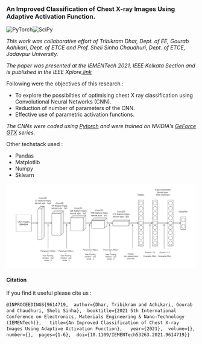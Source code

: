 ### An Improved Classification of Chest X-ray Images Using Adaptive Activation Function.

![PyTorch](https://img.shields.io/badge/PyTorch-%23EE4C2C.svg?style=for-the-badge&logo=PyTorch&logoColor=white)![SciPy](https://img.shields.io/badge/SciPy-%230C55A5.svg?style=for-the-badge&logo=scipy&logoColor=%white)


*This work was collaborative effort of Tribikram Dhar, Dept. of EE, Gourab Adhikari, Dept. of ETCE and Prof. Sheli Sinha Chaudhuri, Dept. of ETCE, Jadavpur University.*

*The paper was presented at the IEMENTech 2021, IEEE Kolkata Section and is published in the IEEE Xplore,[link](https://ieeexplore.ieee.org/document/9614719)*


Following were the objectives of this research : 

* To explore the possibilties of optimising chest X ray classification using Convolutional Neural Networks (CNN).
* Reduction of number of parameters of the CNN.
* Effective use of parametric activation functions.

*The CNNs were coded using [Pytorch](https://pytorch.org/) and were trained on NVIDIA's [GeForce GTX](https://www.nvidia.com/en-in/geforce/graphics-cards/16-series/) series.*

Other techstack used :
* Pandas
* Matplotlib
* Numpy
* Sklearn



![The optimised CNN](./slides/new2.png)


#### Citation


If you find it useful please cite us : 
```
@INPROCEEDINGS{9614719,  author={Dhar, Tribikram and Adhikari, Gourab and Chaudhuri, Sheli Sinha},  booktitle={2021 5th International Conference on Electronics, Materials Engineering & Nano-Technology (IEMENTech)},   title={An Improved Classification of Chest X-ray Images Using Adaptive Activation Function},   year={2021},  volume={},  number={},  pages={1-6},  doi={10.1109/IEMENTech53263.2021.9614719}}
```
